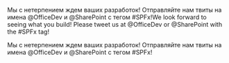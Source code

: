 <span data-ttu-id="17386-p112">Мы с нетерпением ждем ваших разработок! Отправляйте нам твиты на имена @OfficeDev и @SharePoint с тегом #SPFx!</span><span class="sxs-lookup"><span data-stu-id="17386-p112">We look forward to seeing what you build! Please tweet us at @OfficeDev or @SharePoint with the #SPFx tag!</span></span>

Мы с нетерпением ждем ваших разработок! Отправляйте нам твиты на имена @OfficeDev и @SharePoint с тегом #SPFx!
